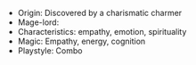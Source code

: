 - Origin: Discovered by a charismatic charmer
- Mage-lord: 
- Characteristics: empathy, emotion, spirituality
- Magic: Empathy, energy, cognition
- Playstyle: Combo